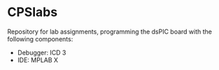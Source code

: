 # CPSlabs

Repository for lab assignments, programming the dsPIC board with the following components:
- Debugger: ICD 3
- IDE: MPLAB X


